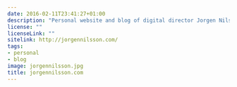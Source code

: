 ```yaml
---
date: 2016-02-11T23:41:27+01:00
description: "Personal website and blog of digital director Jorgen Nilsson"
license: ""
licenseLink: ""
sitelink: http://jorgennilsson.com/
tags:
- personal
- blog
image: jorgennilsson.jpg
title: jorgennilsson.com
---
```

